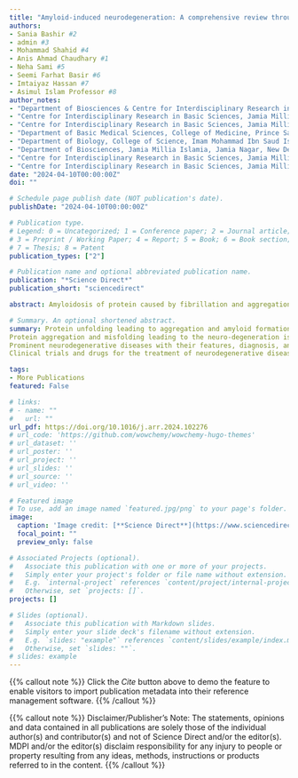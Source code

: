 ```yaml
---
title: "Amyloid-induced neurodegeneration: A comprehensive review through aggregomics perception of proteins in health and pathology"
authors:
- Sania Bashir #2
- admin #3
- Mohammad Shahid #4
- Anis Ahmad Chaudhary #1
- Neha Sami #5
- Seemi Farhat Basir #6
- Imtaiyaz Hassan #7
- Asimul Islam Professor #8
author_notes:
- "Department of Biosciences & Centre for Interdisciplinary Research in Basic Sciences, Jamia Millia Islamia, New Delhi 110025, India" #1
- "Centre for Interdisciplinary Research in Basic Sciences, Jamia Millia Islamia, New Delhi 110025, India" #2
- "Centre for Interdisciplinary Research in Basic Sciences, Jamia Millia Islamia, New Delhi 110025, India" #3
- "Department of Basic Medical Sciences, College of Medicine, Prince Sattam Bin Abdulaziz University, Al-Kharj 11942, Saudi Arabia" #4
- "Department of Biology, College of Science, Imam Mohammad Ibn Saud Islamic University, Riyadh, Saudi Arabia" #5
- "Department of Biosciences, Jamia Millia Islamia, Jamia Nagar, New Delhi 110025, India" #6
- "Centre for Interdisciplinary Research in Basic Sciences, Jamia Millia Islamia, New Delhi 110025, India" #7
- "Centre for Interdisciplinary Research in Basic Sciences, Jamia Millia Islamia, New Delhi 110025, India" #8
date: "2024-04-10T00:00:00Z"
doi: ""

# Schedule page publish date (NOT publication's date).
publishDate: "2024-04-10T00:00:00Z"

# Publication type.
# Legend: 0 = Uncategorized; 1 = Conference paper; 2 = Journal article;
# 3 = Preprint / Working Paper; 4 = Report; 5 = Book; 6 = Book section;
# 7 = Thesis; 8 = Patent
publication_types: ["2"]

# Publication name and optional abbreviated publication name.
publication: "*Science Direct*"
publication_short: "sciencedirect"

abstract: Amyloidosis of protein caused by fibrillation and aggregation are some of the most exciting new edges not only in protein sciences but also in molecular medicines. The present review discusses recent advancements in the field of neurodegenerative diseases and therapeutic applications with ongoing clinical trials, featuring new areas of protein misfolding resulting in aggregation. The endogenous accretion of protein fibrils having fibrillar morphology symbolizes the beginning of neuro-disorders. Prognostic amyloidosis is prominent in numerous degenerative infections such as Alzheimer's and Parkinson's disease, Amyotrophic lateral sclerosis (ALS), etc. However, the molecular basis determining the intracellular or extracellular evidence of aggregates, playing a significant role as a causative factor in neurodegeneration is still unclear. Structural conversions and protein self-assembly resulting in the formation of amyloid oligomers and fibrils are important events in the pathophysiology of the disease. This comprehensive review sheds light on the evolving landscape of potential treatment modalities, highlighting the ongoing clinical trials and the potential socio-economic impact of novel therapeutic interventions in the realm of neurodegenerative diseases. Furthermore, many drugs are undergoing different levels of clinical trials that would certainly help in treating these disorders and will surely improve the socio-impact of human life.

# Summary. An optional shortened abstract.
summary: Protein unfolding leading to aggregation and amyloid formation has been explained.
Protein aggregation and misfolding leading to the neuro-degeneration is described.
Prominent neurodegenerative diseases with their features, diagnosis, and treatment are briefly described. 
Clinical trials and drugs for the treatment of neurodegenerative diseases are defined.

tags:
- More Publications
featured: False

# links:
# - name: ""
#   url: ""
url_pdf: https://doi.org/10.1016/j.arr.2024.102276
# url_code: 'https://github.com/wowchemy/wowchemy-hugo-themes'
# url_dataset: ''
# url_poster: ''
# url_project: ''
# url_slides: ''
# url_source: ''
# url_video: ''

# Featured image
# To use, add an image named `featured.jpg/png` to your page's folder. 
image:
  caption: 'Image credit: [**Science Direct**](https://www.sciencedirect.com/science/article/pii/S1568163724000941?via%3Dihub#ab0015)'
  focal_point: ""
  preview_only: false

# Associated Projects (optional).
#   Associate this publication with one or more of your projects.
#   Simply enter your project's folder or file name without extension.
#   E.g. `internal-project` references `content/project/internal-project/index.md`.
#   Otherwise, set `projects: []`.
projects: []

# Slides (optional).
#   Associate this publication with Markdown slides.
#   Simply enter your slide deck's filename without extension.
#   E.g. `slides: "example"` references `content/slides/example/index.md`.
#   Otherwise, set `slides: ""`.
# slides: example
---
```


{{% callout note %}}
Click the *Cite* button above to demo the feature to enable visitors to import publication metadata into their reference management software.
{{% /callout %}}

{{% callout note %}}
Disclaimer/Publisher’s Note: The statements, opinions and data contained in all publications are solely those of the individual author(s) and contributor(s) and not of Science Direct and/or the editor(s). MDPI and/or the editor(s) disclaim responsibility for any injury to people or property resulting from any ideas, methods, instructions or products referred to in the content.
{{% /callout %}}

